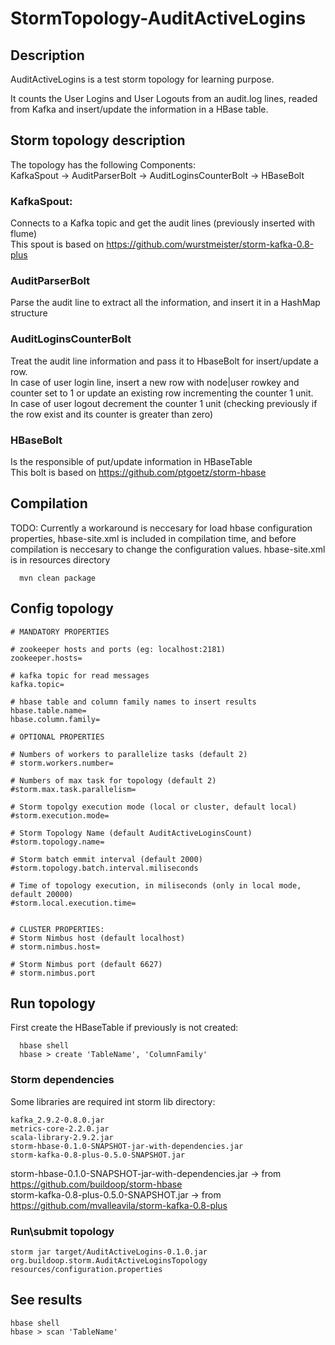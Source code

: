 # StormTopology-AuditActiveLogins

## Description

AuditActiveLogins is a test storm topology for learning purpose.

It counts the User Logins and User Logouts from an audit.log lines, readed from Kafka and insert/update the information in a HBase table.

## Storm topology description

The topology has the following Components:  
  KafkaSpout -> AuditParserBolt -> AuditLoginsCounterBolt -> HBaseBolt
  
### KafkaSpout: 
Connects to a Kafka topic and get the audit lines (previously inserted with flume)  
This spout is based on https://github.com/wurstmeister/storm-kafka-0.8-plus

### AuditParserBolt
Parse the audit line to extract all the information, and insert it in a HashMap structure

### AuditLoginsCounterBolt
Treat the audit line information and pass it to HbaseBolt for insert/update a row.  
In case of user login line, insert a new row with node|user rowkey and counter set to 1 or update an existing row incrementing the counter 1 unit.  
In case of user logout decrement the counter 1 unit (checking previously if the row exist and its counter is greater than zero)

### HBaseBolt
Is the responsible of put/update information in HBaseTable  
This bolt is based on https://github.com/ptgoetz/storm-hbase
  
## Compilation
  TODO: Currently a workaround is neccesary for load hbase configuration properties, hbase-site.xml is included in compilation time, and before compilation is neccesary to change the configuration values. hbase-site.xml is in resources directory
  
```
  mvn clean package
```  
## Config topology
```
# MANDATORY PROPERTIES

# zookeeper hosts and ports (eg: localhost:2181)
zookeeper.hosts=

# kafka topic for read messages
kafka.topic=

# hbase table and column family names to insert results
hbase.table.name=
hbase.column.family=

# OPTIONAL PROPERTIES

# Numbers of workers to parallelize tasks (default 2)
# storm.workers.number=

# Numbers of max task for topology (default 2)
#storm.max.task.parallelism=

# Storm topolgy execution mode (local or cluster, default local)
#storm.execution.mode=

# Storm Topology Name (default AuditActiveLoginsCount)
#storm.topology.name=

# Storm batch emmit interval (default 2000)
#storm.topology.batch.interval.miliseconds

# Time of topology execution, in miliseconds (only in local mode, default 20000)
#storm.local.execution.time=


# CLUSTER PROPERTIES:
# Storm Nimbus host (default localhost)
# storm.nimbus.host=

# Storm Nimbus port (default 6627)
# storm.nimbus.port
```
  
## Run topology

First create the HBaseTable if previously is not created:
```
  hbase shell
  hbase > create 'TableName', 'ColumnFamily'
```

### Storm dependencies

Some libraries are required int storm lib directory:
```
kafka_2.9.2-0.8.0.jar
metrics-core-2.2.0.jar
scala-library-2.9.2.jar
storm-hbase-0.1.0-SNAPSHOT-jar-with-dependencies.jar
storm-kafka-0.8-plus-0.5.0-SNAPSHOT.jar
```
storm-hbase-0.1.0-SNAPSHOT-jar-with-dependencies.jar -> from https://github.com/buildoop/storm-hbase  
storm-kafka-0.8-plus-0.5.0-SNAPSHOT.jar -> from https://github.com/mvalleavila/storm-kafka-0.8-plus
  
### Run\submit topology  
```
storm jar target/AuditActiveLogins-0.1.0.jar org.buildoop.storm.AuditActiveLoginsTopology resources/configuration.properties
```

## See results
```
hbase shell
hbase > scan 'TableName'
```
  

